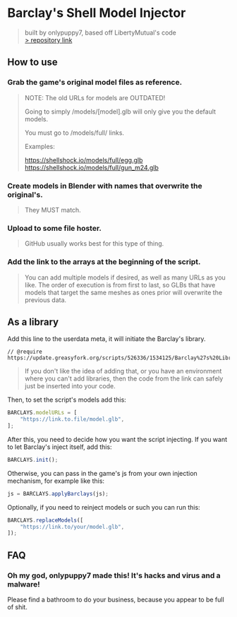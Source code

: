 # Barclay's Shell Model Injector

> built by onlypuppy7, based off LibertyMutual's code  
> [> repository link](https://github.com/onlypuppy7/BarclaysShellShockers)

## How to use

### **Grab the game's original model files as reference.**

> NOTE: The old URLs for models are OUTDATED!
>
> Going to simply /models/\[model\].glb will only give you the default models.
>
> You must go to /models/full/ links.
> 
> Examples:
> 
> https://shellshock.io/models/full/egg.glb  
> https://shellshock.io/models/full/gun_m24.glb  

### **Create models in Blender with names that overwrite the original's.**
   
> They MUST match.

### **Upload to some file hoster.**
   
> GitHub usually works best for this type of thing.

### **Add the link to the arrays at the beginning of the script.**

> You can add multiple models if desired, as well as many URLs as you like. The order of execution is from first to last, so GLBs that have models that target the same meshes as ones prior will overwrite the previous data.

## As a library

Add this line to the userdata meta, it will initiate the Barclay's library.

```
// @require      https://update.greasyfork.org/scripts/526336/1534125/Barclay%27s%20Library.js
```

> If you don't like the idea of adding that, or you have an environment where you can't add libraries, then the code from the link can safely just be inserted into your code.

Then, to set the script's models add this:

```js
BARCLAYS.modelURLs = [
    "https://link.to.file/model.glb",
];
```

After this, you need to decide how you want the script injecting. If you want to let Barclay's inject itself, add this:

```js
BARCLAYS.init();
```

Otherwise, you can pass in the game's js from your own injection mechanism, for example like this:

```js
js = BARCLAYS.applyBarclays(js);
```

Optionally, if you need to reinject models or such you can run this:

```js
BARCLAYS.replaceModels([
    "https://link.to/your/model.glb",
]);
```

## FAQ

### Oh my god, onlypuppy7 made this! It's hacks and virus and a malware!

Please find a bathroom to do your business, because you appear to be full of shit.